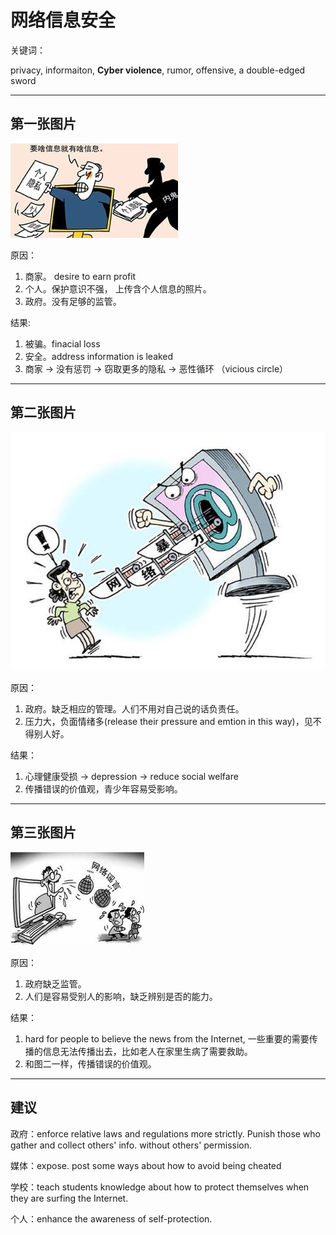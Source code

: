 # 网络信息安全

关键词：

privacy, informaiton, **Cyber violence**, rumor, offensive, a double-edged sword

------

## 第一张图片

![](online_privacy_rumor1.jpg)

原因：

1. 商家。 desire to earn profit
2. 个人。保护意识不强， 上传含个人信息的照片。
3. 政府。没有足够的监管。

结果:

1. 被骗。finacial loss
2. 安全。address information is leaked
3. 商家 -> 没有惩罚 -> 窃取更多的隐私 -> 恶性循环 （vicious circle）

------

## 第二张图片

![](online_privacy_rumor2.jpg)

原因：

1. 政府。缺乏相应的管理。人们不用对自己说的话负责任。
2. 压力大，负面情绪多(release their pressure and emtion in this way)，见不得别人好。

结果：

1. 心理健康受损 -> depression -> reduce social welfare
2. 传播错误的价值观，青少年容易受影响。



------

## 第三张图片

![](online_privacy_rumor3.jpg)

原因：

1. 政府缺乏监管。
2. 人们是容易受别人的影响，缺乏辨别是否的能力。

结果：

1. hard for people to believe the news from the Internet, 一些重要的需要传播的信息无法传播出去，比如老人在家里生病了需要救助。
2. 和图二一样，传播错误的价值观。



------

## 建议

政府：enforce relative laws and regulations more strictly. Punish those who gather and collect others' info. without others' permission.

媒体：expose. post some ways about how to avoid being cheated 

学校：teach students knowledge about how to protect themselves when they are surfing the Internet.

个人：enhance the awareness of self-protection. 